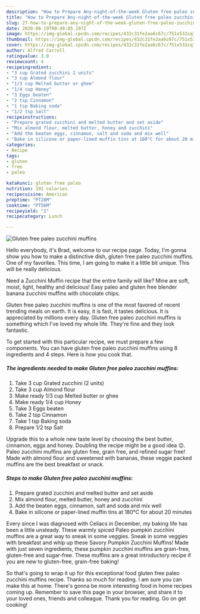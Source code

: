 ```yaml
---
description: "How to Prepare Any-night-of-the-week Gluten free paleo zucchini muffins"
title: "How to Prepare Any-night-of-the-week Gluten free paleo zucchini muffins"
slug: 27-how-to-prepare-any-night-of-the-week-gluten-free-paleo-zucchini-muffins
date: 2020-06-19T00:49:05.197Z
image: https://img-global.cpcdn.com/recipes/432c31fe2aa6c67c/751x532cq70/gluten-free-paleo-zucchini-muffins-recipe-main-photo.jpg
thumbnail: https://img-global.cpcdn.com/recipes/432c31fe2aa6c67c/751x532cq70/gluten-free-paleo-zucchini-muffins-recipe-main-photo.jpg
cover: https://img-global.cpcdn.com/recipes/432c31fe2aa6c67c/751x532cq70/gluten-free-paleo-zucchini-muffins-recipe-main-photo.jpg
author: Alfred Carroll
ratingvalue: 3.8
reviewcount: 4
recipeingredient:
- "3 cup Grated zucchini 2 units"
- "3 cup Almond flour"
- "1/3 cup Melted butter or ghee"
- "1/4 cup Honey"
- "3 Eggs beaten"
- "2 tsp Cinnamon"
- "1 tsp Baking soda"
- "1/2 tsp Salt"
recipeinstructions:
- "Prepare grated zucchini and melted butter and set aside"
- "Mix almond flour, melted butter, honey and zucchini"
- "Add the beaten eggs, cinnamon, salt and soda and mix well"
- "Bake in silicone or paper-lined muffin tins at 180°C for about 20 minutes"
categories:
- Recipe
tags:
- gluten
- free
- paleo

katakunci: gluten free paleo 
nutrition: 191 calories
recipecuisine: American
preptime: "PT28M"
cooktime: "PT56M"
recipeyield: "1"
recipecategory: Lunch

---
```



![Gluten free paleo zucchini muffins](https://img-global.cpcdn.com/recipes/432c31fe2aa6c67c/751x532cq70/gluten-free-paleo-zucchini-muffins-recipe-main-photo.jpg)

Hello everybody, it's Brad, welcome to our recipe page. Today, I'm gonna show you how to make a distinctive dish, gluten free paleo zucchini muffins. One of my favorites. This time, I am going to make it a little bit unique. This will be really delicious.

Need a Zucchini Muffin recipe that the entire family will like? Mine are soft, moist, light, healthy and delicious! Easy paleo and gluten free blender banana zucchini muffins with chocolate chips.

Gluten free paleo zucchini muffins is one of the most favored of recent trending meals on earth. It is easy, it is fast, it tastes delicious. It is appreciated by millions every day. Gluten free paleo zucchini muffins is something which I've loved my whole life. They're fine and they look fantastic.


To get started with this particular recipe, we must prepare a few components. You can have gluten free paleo zucchini muffins using 8 ingredients and 4 steps. Here is how you cook that.

##### The ingredients needed to make Gluten free paleo zucchini muffins:

1. Take 3 cup Grated zucchini (2 units)
1. Take 3 cup Almond flour
1. Make ready 1/3 cup Melted butter or ghee
1. Make ready 1/4 cup Honey
1. Take 3 Eggs beaten
1. Take 2 tsp Cinnamon
1. Take 1 tsp Baking soda
1. Prepare 1/2 tsp Salt


Upgrade this to a whole new taste level by choosing the best butter, cinnamon, eggs and honey. Doubling the recipe might be a good idea 😉. Paleo zucchini muffins are gluten free, grain free, and refined sugar free! Made with almond flour and sweetened with bananas, these veggie packed muffins are the best breakfast or snack. 

##### Steps to make Gluten free paleo zucchini muffins:

1. Prepare grated zucchini and melted butter and set aside
1. Mix almond flour, melted butter, honey and zucchini
1. Add the beaten eggs, cinnamon, salt and soda and mix well
1. Bake in silicone or paper-lined muffin tins at 180°C for about 20 minutes


Every since I was diagnosed with Celiacs in December, my baking life has been a little unsteady. These warmly spiced Paleo pumpkin zucchini muffins are a great way to sneak in some veggies. Sneak in some veggies with breakfast and whip up these Savory Pumpkin Zucchini Muffins! Made with just seven ingredients, these pumpkin zucchini muffins are grain-free, gluten-free and sugar-free. These muffins are a great introductory recipe if you are new to gluten-free, grain-free baking! 

So that's going to wrap it up for this exceptional food gluten free paleo zucchini muffins recipe. Thanks so much for reading. I am sure you can make this at home. There's gonna be more interesting food in home recipes coming up. Remember to save this page in your browser, and share it to your loved ones, friends and colleague. Thank you for reading. Go on get cooking!
